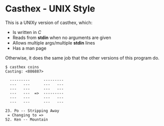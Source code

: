 # Casthex - UNIX Style

This is a UNIXy version of casthex, which:

 * Is written in _C_
 * Reads from __stdin__ when no arguments are given
 * Allows multiple args/multiple __stdin__ lines
 * Has a man page

Otherwise, it does the same job that the other versions of this
program do.

~~~~~~
$ casthex coins
Casting: <886887>

  ---------      ---------
  ---   ---      ---   ---
  ---   ---      ---   ---
  ---   ---  =>  ---------
  ---   ---      ---   ---
  ---   ---      ---   ---

23. Po -- Stripping Away
 = Changing to =>
52. Ken -- Mountain
~~~~~~
